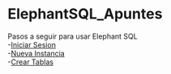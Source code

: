 # ElephantSQL_Apuntes
Pasos a seguir para usar Elephant SQL<br/>
-[Iniciar Sesion](1_IniciarSesion/)<br/>
-[Nueva Instancia](2_NuevaInstancia/)<br/>
-[Crear Tablas](3_CrearTablas/)<br/>
